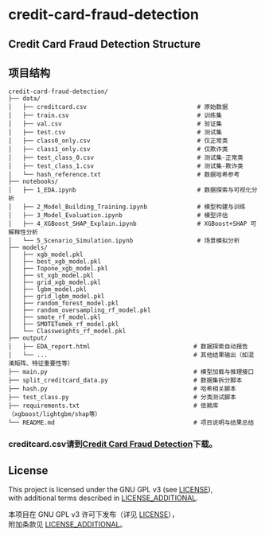# credit-card-fraud-detection
## Credit Card Fraud Detection Structure
## 项目结构
```plaintext
credit-card-fraud-detection/
├── data/
│   ├── creditcard.csv                               # 原始数据
│   ├── train.csv                                    # 训练集
│   ├── val.csv                                      # 验证集
│   ├── test.csv                                     # 测试集
│   ├── class0_only.csv                              # 仅正常类
│   ├── class1_only.csv                              # 仅欺诈类
│   ├── test_class_0.csv                             # 测试集-正常类
│   ├── test_class_1.csv                             # 测试集-欺诈类
│   └── hash_reference.txt                           # 数据哈希参考
├── notebooks/
│   ├── 1_EDA.ipynb                                  # 数据探索与可视化分析
│   ├── 2_Model_Building_Training.ipynb              # 模型构建与训练
│   ├── 3_Model_Evaluation.ipynb                     # 模型评估
│   ├── 4_XGBoost_SHAP_Explain.ipynb                 # XGBoost+SHAP 可解释性分析
│   └── 5_Scenario_Simulation.ipynb                  # 场景模拟分析
├── models/
│   ├── xgb_model.pkl
│   ├── best_xgb_model.pkl
│   ├── Topone_xgb_model.pkl
│   ├── st_xgb_model.pkl
│   ├── grid_xgb_model.pkl
│   ├── lgbm_model.pkl
│   ├── grid_lgbm_model.pkl
│   ├── random_forest_model.pkl
│   ├── random_oversampling_rf_model.pkl
│   ├── smote_rf_model.pkl
│   ├── SMOTETomek_rf_model.pkl
│   └── Classweights_rf_model.pkl
├── output/
│   ├── EDA_report.html                             # 数据探索自动报告
│   └── ...                                         # 其他结果输出（如混淆矩阵、特征重要性等）
├── main.py                                         # 模型加载与推理接口
├── split_creditcard_data.py                        # 数据集拆分脚本
├── hash.py                                         # 哈希相关脚本
├── test_class.py                                   # 分类测试脚本
├── requirements.txt                                # 依赖库（xgboost/lightgbm/shap等）
└── README.md                                       # 项目说明与结果总结
```

###  creditcard.csv请到[Credit Card Fraud Detection](https://www.kaggle.com/datasets/mlg-ulb/creditcardfraud)下载。

## License

This project is licensed under the GNU GPL v3 (see [LICENSE](./LICENSE)),  
with additional terms described in [LICENSE_ADDITIONAL](./LICENSE_ADDITIONAL).

本项目在 GNU GPL v3 许可下发布（详见 [LICENSE](./LICENSE)），  
附加条款见 [LICENSE_ADDITIONAL](./LICENSE_ADDITIONAL)。
